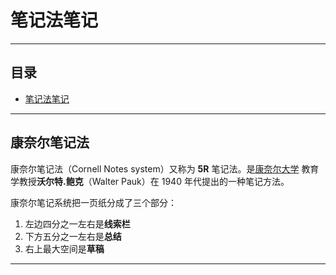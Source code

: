 # 笔记法笔记

---

## 目录
* [笔记法笔记](#笔记法笔记)


---


## 康奈尔笔记法

康奈尔笔记法（Cornell Notes system）又称为 **5R** 笔记法。是[康奈尔大学](https://zh.m.wikipedia.org/zh-hans/%E5%BA%B7%E5%A5%88%E5%B0%94%E5%A4%A7%E5%AD%A6) 教育学教授**沃尔特.鲍克**（Walter Pauk）在 1940 年代提出的一种笔记方法。


康奈尔笔记系统把一页纸分成了三个部分：
1. 左边四分之一左右是**线索栏**
2. 下方五分之一左右是**总结**
3. 右上最大空间是**草稿**


---